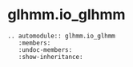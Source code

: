 # glhmm.io_glhmm

```{eval-rst}
.. automodule:: glhmm.io_glhmm
   :members:
   :undoc-members:
   :show-inheritance:
```
